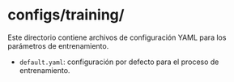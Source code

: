 # configs/training/

Este directorio contiene archivos de configuración YAML para los parámetros de entrenamiento.
 
- `default.yaml`: configuración por defecto para el proceso de entrenamiento. 